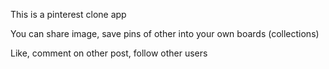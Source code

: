 This is a pinterest clone app

You can share image, save pins of other into your own boards (collections)

Like, comment on other post, follow other users